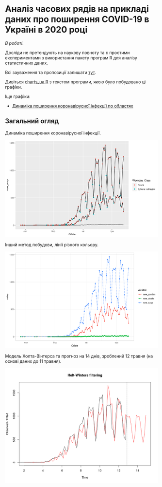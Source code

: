 Аналіз часових рядів на прикладі даних про поширення COVID-19 в Україні в 2020 році
=============================================================================

*В роботі*.

Досліди не претендують на наукову повноту та є простими експериментами
з використання пакету програм R для аналізу статистичних даних.

Всі зауваження та пропозиції залишати [тут](https://github.com/vityok/covid19_ua/issues).

Дивіться [charts_ua.R](charts_ua.R) з текстом програми, якою було
побудовано ці графіки.

Іще графіки:
 - [Динаміка поширення коронавірусної інфекції по областях](regions_dyn.html)

Загальний огляд
---------------

Динаміка поширення коронавірусної інфекції.

![Графік загальної статистики поширення коронавірусу](daily_area_dyn.png "Загальні дані")

Інший метод побудови, лінії різного кольору.

![Інший метод побудови графіку з декількома змінними](daily_area_gath.png "Загальні дані")

Модель Холта-Вінтерса та прогноз на 14 днів, зроблений 12 травня (на
основі даних до 11 травня).

![Модель Холта-Вінтерса та прогноз на 14 днів](holt-winters_14days_forecast-2020-05-12.png "title")
